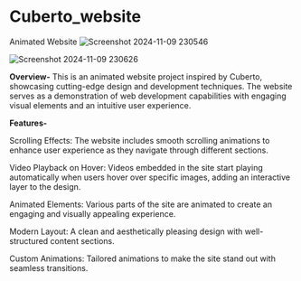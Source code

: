 # Cuberto_website
Animated Website
![Screenshot 2024-11-09 230546](https://github.com/user-attachments/assets/31f42120-b81b-40f4-ba8b-c416e9225750)

![Screenshot 2024-11-09 230626](https://github.com/user-attachments/assets/6deca945-c3be-4ec5-accf-3f91d2587024)

**Overview-**
This is an animated website project inspired by Cuberto, showcasing cutting-edge design and development techniques. The website serves as a demonstration of web development capabilities with engaging visual elements and an intuitive user experience.

**Features-**

Scrolling Effects: The website includes smooth scrolling animations to enhance user experience as they navigate through different sections.

Video Playback on Hover: Videos embedded in the site start playing automatically when users hover over specific images, adding an interactive layer to the design.

Animated Elements: Various parts of the site are animated to create an engaging and visually appealing experience.

Modern Layout: A clean and aesthetically pleasing design with well-structured content sections.

Custom Animations: Tailored animations to make the site stand out with seamless transitions.
